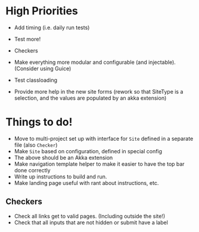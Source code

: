 # High Priorities #

 - Add timing (i.e. daily run tests)
 - Test more!
 - Checkers
 - Make everything more modular and configurable (and injectable).
   (Consider using Guice)

 - Test classloading
 - Provide more help in the new site forms (rework so that SiteType is a 
   selection, and the values are populated by an akka extension)

# Things to do! #

 - Move to multi-project set up with interface for `Site` defined in a separate file (also `Checker`)
 - Make `Site` based on configuration, defined in special config
 - The above should be an Akka extension
 - Make navigation template helper to make it easier to have the top bar done correctly
 - Write up instructions to build and run.
 - Make landing page useful with rant about instructions, etc.

## Checkers ##

 - Check all links get to valid pages. (Including outside the site!)
 - Check that all inputs that are not hidden or submit have a label
